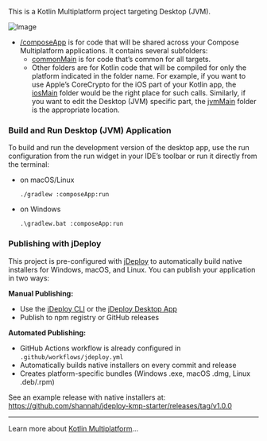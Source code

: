 This is a Kotlin Multiplatform project targeting Desktop (JVM).

![Image](https://github.com/user-attachments/assets/97153f2e-5f9c-49d9-8cb8-ef9349eae613)

* [/composeApp](./composeApp/src) is for code that will be shared across your Compose Multiplatform applications.
  It contains several subfolders:
  - [commonMain](./composeApp/src/commonMain/kotlin) is for code that’s common for all targets.
  - Other folders are for Kotlin code that will be compiled for only the platform indicated in the folder name.
    For example, if you want to use Apple’s CoreCrypto for the iOS part of your Kotlin app,
    the [iosMain](./composeApp/src/iosMain/kotlin) folder would be the right place for such calls.
    Similarly, if you want to edit the Desktop (JVM) specific part, the [jvmMain](./composeApp/src/jvmMain/kotlin)
    folder is the appropriate location.

### Build and Run Desktop (JVM) Application

To build and run the development version of the desktop app, use the run configuration from the run widget
in your IDE’s toolbar or run it directly from the terminal:
- on macOS/Linux
  ```shell
  ./gradlew :composeApp:run
  ```
- on Windows
  ```shell
  .\gradlew.bat :composeApp:run
  ```

### Publishing with jDeploy

This project is pre-configured with [jDeploy](https://www.jdeploy.com) to automatically build native installers for Windows, macOS, and Linux. You can publish your application in two ways:

**Manual Publishing:**
- Use the [jDeploy CLI](https://github.com/shannah/jdeploy) or the [jDeploy Desktop App](https://www.jdeploy.com/download)
- Publish to npm registry or GitHub releases

**Automated Publishing:**
- GitHub Actions workflow is already configured in `.github/workflows/jdeploy.yml`
- Automatically builds native installers on every commit and release
- Creates platform-specific bundles (Windows .exe, macOS .dmg, Linux .deb/.rpm)

See an example release with native installers at: https://github.com/shannah/jdeploy-kmp-starter/releases/tag/v1.0.0

---

Learn more about [Kotlin Multiplatform](https://www.jetbrains.com/help/kotlin-multiplatform-dev/get-started.html)…